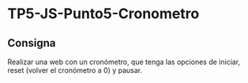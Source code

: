 # TP5-JS-Punto5-Cronometro

## Consigna

Realizar una web con un cronómetro, que tenga las opciones de iniciar, reset (volver el cronómetro a 0) y pausar.